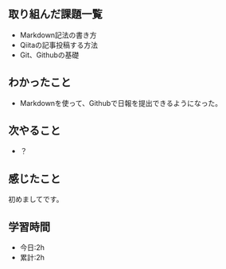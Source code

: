 ## 取り組んだ課題一覧
- Markdown記法の書き方
- Qiitaの記事投稿する方法
- Git、Githubの基礎

## わかったこと
- Markdownを使って、Githubで日報を提出できるようになった。

## 次やること
- ？

## 感じたこと
初めましてです。

## 学習時間
- 今日:2h
- 累計:2h
